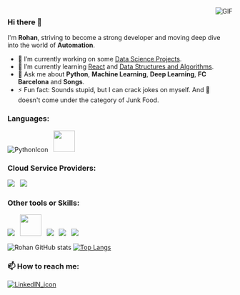 <img align="right" alt="GIF" src="https://i.pinimg.com/originals/50/83/e0/5083e0a2a7dcaae07c142e8b87036a27.gif" style="max-width: 100%; height: auto; width: auto\9; /* ie8 */" />

### Hi there 👋 

<!--
**rohankumawat/rohankumawat** is a ✨ _special_ ✨ repository because its `README.md` (this file) appears on your GitHub profile.

Here are some ideas to get you started:

- 🔭 I’m currently working on ...
- 🌱 I’m currently learning ...
- 👯 I’m looking to collaborate on ...
- 🤔 I’m looking for help with ...
- 💬 Ask me about ...
- 📫 How to reach me: ...
- 😄 Pronouns: ...
- ⚡ Fun fact: ...
-->

I'm **Rohan**, striving to become a strong developer and moving deep dive into the world of **Automation**. 

- 🔭 I’m currently working on some [Data Science Projects](https://github.com/rohankumawat/DataScienceWarehouse).
- 🌱 I’m currently learning [React](https://github.com/rohankumawat/LearningReact) and [Data Structures and Algorithms](https://github.com/rohankumawat/ProgrammingLanguages).
- 💬 Ask me about **Python**, **Machine Learning**, **Deep Learning**, **FC Barcelona** and **Songs**.
- ⚡ Fun fact: Sounds stupid, but I can crack jokes on myself. And :pizza: doesn't come under the category of Junk Food.

### Languages:

![PythonIcon](https://img.icons8.com/color/48/000000/python.png) &nbsp; <img src="https://www.r-project.org/Rlogo.png" height="48">

### Cloud Service Providers:

<img src="https://img.icons8.com/color/48/000000/amazon-web-services.png"/> &nbsp; <img src="https://img.icons8.com/color/48/000000/google-cloud-platform.png"/>

### Other tools or Skills:

<img src="https://img.icons8.com/color/48/000000/git.png"/> &nbsp; <img src="https://www.terraform.io/assets/images/og-image-8b3e4f7d.png" height="48"> &nbsp; <img src="https://img.icons8.com/dusk/48/000000/docker.png"/> &nbsp; <img src="https://img.icons8.com/color/48/000000/jenkins.png"/> &nbsp; <img src="https://img.icons8.com/color/48/000000/red-hat.png"/> 

![Rohan GitHub stats](https://github-readme-stats.vercel.app/api?username=rohankumawat&theme=tokyonight&show_icon=true) [![Top Langs](https://github-readme-stats.vercel.app/api/top-langs/?username=rohankumawat&theme=tokyonight&layout=compact)](https://github.com/anuraghazra/github-readme-stats)

### 📫 How to reach me: 
[![LinkedIN_icon](https://img.icons8.com/bubbles/48/000000/linkedin.png)](https://www.linkedin.com/in/rohankumawat06/)
